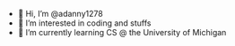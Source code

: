 - 👋 Hi, I’m @adanny1278
- 👀 I’m interested in coding and stuffs
- 🌱 I’m currently learning CS @ the University of Michigan 

<!---
adanny1278/adanny1278 is a ✨ special ✨ repository because its `README.md` (this file) appears on your GitHub profile.
You can click the Preview link to take a look at your changes.
--->

